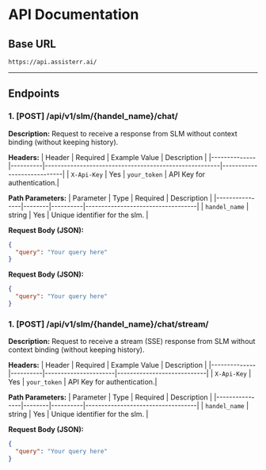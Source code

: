 # API Documentation

## Base URL
`https://api.assisterr.ai/`

---

## Endpoints

### 1. [POST] /api/v1/slm/{handel_name}/chat/
**Description:** Request to receive a response from SLM without context binding (without keeping history).

**Headers:**
| Header       | Required | Example Value                                         | Description                |
|--------------|----------|-------------------------------------------------------|----------------------------|
| `X-Api-Key`  | Yes      | `your_token`                                          | API Key for authentication.|

**Path Parameters:**
| Parameter      | Type   | Required | Description                       |
|----------------|--------|----------|-----------------------------------|
| `handel_name`  | string | Yes      | Unique identifier for the slm.    |

**Request Body (JSON):**
```json
{
  "query": "Your query here"
}
```

**Request Body (JSON):**
```json
{
  "query": "Your query here"
}
```

### 1. [POST] /api/v1/slm/{handel_name}/chat/stream/
**Description:** Request to receive a stream (SSE) response from SLM without context binding (without keeping history).

**Headers:**
| Header       | Required | Example Value        | Description                |
|--------------|----------|----------------------|----------------------------|
| `X-Api-Key`  | Yes      | `your_token`         | API Key for authentication.|

**Path Parameters:**
| Parameter      | Type   | Required | Description                       |
|----------------|--------|----------|-----------------------------------|
| `handel_name`  | string | Yes      | Unique identifier for the slm.    |

**Request Body (JSON):**
```json
{
  "query": "Your query here"
}
```
